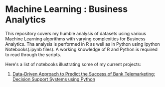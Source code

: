 
# Machine Learning : Business Analytics

This repository covers my humble analysis of datasets using various Machine Learning algorithms with varying complexities for Business Analytics. Tha analysis is performed in R as well as in Python using Ipython Notebooks(.ipynb files). A working knowledge of R and Python is required to read through the scripts.

Here's a list of notebooks illustrating some of my current projects:


1.  [Data-Driven Approach to Predict the Success of Bank Telemarketing: Decision Support Systems using Python](http://nbviewer.jupyter.org/github/sinju-pau/Machine-Learning-Business-Analytics/blob/master/PredictSuccessofBankTelemarketing.ipynb)
